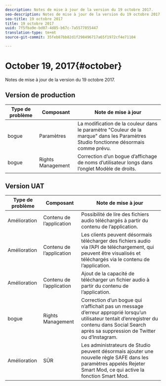 ```yaml
---
description: Notes de mise à jour de la version du 19 octobre 2017.
seo-description: Notes de mise à jour de la version du 19 octobre 2017.
seo-title: 19 octobre 2017
title: 19 octobre 2017
uuid: 7f5fba9e-bd07-4d85-b67c-7a5577055447
translation-type: tm+mt
source-git-commit: 35feb87bb82d1f298496717a65f1972cf4e71104

---
```



# October 19, 2017{#october}

Notes de mise à jour de la version du 19 octobre 2017.

## Version de production

| **Type de problème** | **Composant** | **Note de mise à jour** |
|---|---|---|
| bogue | Paramètres | La modification de la couleur dans le paramètre "Couleur de la marque" dans les Paramètres Studio fonctionne désormais comme prévu. |
| bogue | Rights Management | Correction d’un bogue d’affichage de noms d’utilisateur longs dans l’onglet Modèle de droits. |

## Version UAT

| **Type de problème** | **Composant** | **Note de mise à jour** |
|---|---|---|
| Amélioration | Contenu de l’application | Possibilité de lire des fichiers audio téléchargés à partir du contenu de l’application. |
| Amélioration | Contenu de l’application | Les clients peuvent désormais télécharger des fichiers audio via l’API de téléchargement, qui peuvent être visualisés et téléchargés via le contenu de l’application. |
| Amélioration | Contenu de l’application | Ajout de la capacité de télécharger un fichier audio à partir du contenu de l’application. |
| bogue | Rights Management | Correction d’un bogue qui n’affichait pas un message d’erreur approprié lorsqu’un utilisateur tentait d’enregistrer du contenu dans Social Search après sa suppression de Twitter ou d’Instagram. |
| Amélioration | SÛR | Les administrateurs de Studio peuvent désormais ajouter une nouvelle règle SAFE dans les paramètres appelés Rejeter Smart Mod, ce qui active la fonction Smart Mod. |

